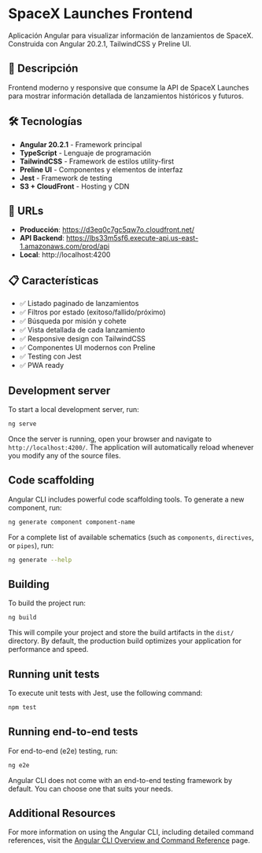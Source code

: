 # SpaceX Launches Frontend

Aplicación Angular para visualizar información de lanzamientos de SpaceX. Construida con Angular 20.2.1, TailwindCSS y Preline UI.

## 🚀 Descripción

Frontend moderno y responsive que consume la API de SpaceX Launches para mostrar información detallada de lanzamientos históricos y futuros.

## 🛠️ Tecnologías

- **Angular 20.2.1** - Framework principal
- **TypeScript** - Lenguaje de programación
- **TailwindCSS** - Framework de estilos utility-first
- **Preline UI** - Componentes y elementos de interfaz
- **Jest** - Framework de testing
- **S3 + CloudFront** - Hosting y CDN

## 📱 URLs

- **Producción**: https://d3eq0c7gc5qw7o.cloudfront.net/
- **API Backend**: https://lbs33m5sf6.execute-api.us-east-1.amazonaws.com/prod/api
- **Local**: http://localhost:4200

## 📋 Características

- ✅ Listado paginado de lanzamientos
- ✅ Filtros por estado (exitoso/fallido/próximo)
- ✅ Búsqueda por misión y cohete
- ✅ Vista detallada de cada lanzamiento
- ✅ Responsive design con TailwindCSS
- ✅ Componentes UI modernos con Preline
- ✅ Testing con Jest
- ✅ PWA ready

## Development server

To start a local development server, run:

```bash
ng serve
```

Once the server is running, open your browser and navigate to `http://localhost:4200/`. The application will automatically reload whenever you modify any of the source files.

## Code scaffolding

Angular CLI includes powerful code scaffolding tools. To generate a new component, run:

```bash
ng generate component component-name
```

For a complete list of available schematics (such as `components`, `directives`, or `pipes`), run:

```bash
ng generate --help
```

## Building

To build the project run:

```bash
ng build
```

This will compile your project and store the build artifacts in the `dist/` directory. By default, the production build optimizes your application for performance and speed.

## Running unit tests

To execute unit tests with Jest, use the following command:

```bash
npm test
```

## Running end-to-end tests

For end-to-end (e2e) testing, run:

```bash
ng e2e
```

Angular CLI does not come with an end-to-end testing framework by default. You can choose one that suits your needs.

## Additional Resources

For more information on using the Angular CLI, including detailed command references, visit the [Angular CLI Overview and Command Reference](https://angular.dev/tools/cli) page.
